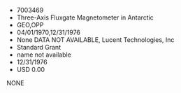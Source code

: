 * 7003469
* Three-Axis Fluxgate Magnetometer in Antarctic
* GEO,OPP
* 04/01/1970,12/31/1976
* None   DATA NOT AVAILABLE, Lucent Technologies, Inc
* Standard Grant
*   name not available
* 12/31/1976
* USD 0.00

NONE